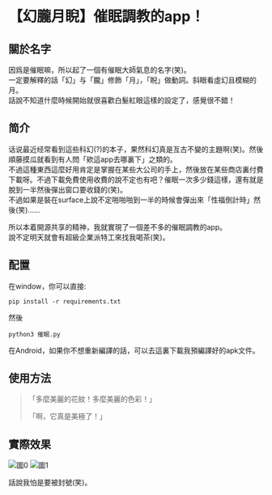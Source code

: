 # 【幻朧月睨】催眠調教的app！

## 關於名字
因爲是催眠嘛，所以起了一個有催眠大師氣息的名字(笑)。   
一定要解釋的話「幻」与「朧」修飾「月」，「睨」做動詞。斜眼看虛幻且模糊的月。   
話說不知道什麼時候開始就很喜歡白髮紅眼這樣的設定了，感覺很不錯！

## 简介
话说最近经常看到這些科幻(?)的本子，果然科幻真是亙古不變的主題啊(笑)。然後順藤摸瓜就看到有人問「欸這app去哪裏下」之類的。   
不過這種東西這麼好用肯定是掌握在某些大公司的手上，然後放在某些商店裏付費下載呀。不過下載免費使用收費的說不定也有吧？催眠一次多少錢這樣，還有就是脫到一半然後彈出窗口要收錢的(笑)。   
不過如果是裝在surface上說不定啪啪啪到一半的時候會彈出來「性福倒計時」然後(笑)……   

所以本着開源共享的精神，我就實現了一個差不多的催眠調教的app。   
說不定明天就會有超級企業派特工來找我喝茶(笑)。

## 配置
在window，你可以直接:    
    
    pip install -r requirements.txt

然後
    
    python3 催眠.py

在Android，如果你不想重新編譯的話，可以去這裏下載我預編譯好的apk文件。

## 使用方法

> 「多麼美麗的花紋！多麼美麗的色彩！」
>
> 「啊，它真是美極了！」

## 實際效果

![圖0](圖/0.jpg)
![圖1](圖/1.jpg)

話說我怕是要被封號(笑)。